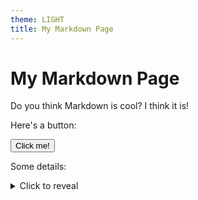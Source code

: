 ```yaml
---
theme: LIGHT
title: My Markdown Page
---
```


# My Markdown Page

Do you think Markdown is cool? I think it is!

Here's a button:

<button onclick="alert('Hi, Mom!')">Click me!</button>

Some details:

<details>
    <summary>Click to reveal</summary>
    <p>Hi, Mom!</p>
</details>
